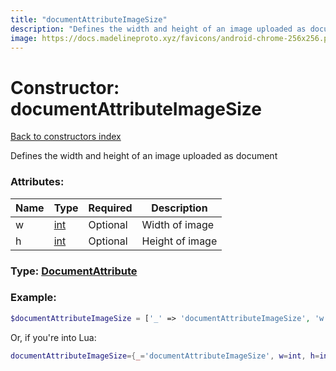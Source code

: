 ```yaml
---
title: "documentAttributeImageSize"
description: "Defines the width and height of an image uploaded as document"
image: https://docs.madelineproto.xyz/favicons/android-chrome-256x256.png
---
```

# Constructor: documentAttributeImageSize  
[Back to constructors index](index.md)



Defines the width and height of an image uploaded as document

### Attributes:

| Name     |    Type       | Required | Description |
|----------|---------------|----------|-------------|
|w|[int](../types/int.md) | Optional|Width of image|
|h|[int](../types/int.md) | Optional|Height of image|



### Type: [DocumentAttribute](../types/DocumentAttribute.md)


### Example:

```php
$documentAttributeImageSize = ['_' => 'documentAttributeImageSize', 'w' => int, 'h' => int];
```  


Or, if you're into Lua:

```lua
documentAttributeImageSize={_='documentAttributeImageSize', w=int, h=int}

```


